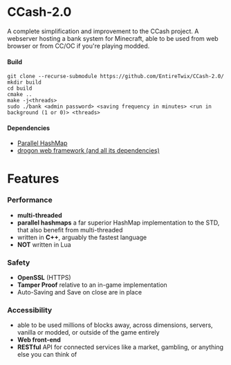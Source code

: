 # CCash-2.0

A complete simplification and improvement to the CCash project. A webserver hosting a bank system for Minecraft, able to be used from web browser or from CC/OC if you're playing modded.

#### Build

```
git clone --recurse-submodule https://github.com/EntireTwix/CCash-2.0/
mkdir build
cd build
cmake ..
make -j<threads>
sudo ./bank <admin password> <saving frequency in minutes> <run in background (1 or 0)> <threads>
```

#### Dependencies

- [Parallel HashMap](https://github.com/greg7mdp/parallel-hashmap/tree/master)
- [drogon web framework (and all its dependencies)](https://github.com/an-tao/drogon/tree/master)

# Features

### Performance

- **multi-threaded**
- **parallel hashmaps** a far superior HashMap implementation to the STD, that also benefit from multi-threaded
- written in **C++**, arguably the fastest language
- **NOT** written in Lua

### Safety

- **OpenSSL** (HTTPS)
- **Tamper Proof** relative to an in-game implementation
- Auto-Saving and Save on close are in place

### Accessibility

- able to be used millions of blocks away, across dimensions, servers, vanilla or modded, or outside of the game entirely
- **Web front-end**
- **RESTful** API for connected services like a market, gambling, or anything else you can think of
